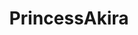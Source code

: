 ---
title: PrincessAkira
github: https://github.com/PrincessAkira
mode: dark
transition: 1s
score: 71.5
archetype:
- Anime
---